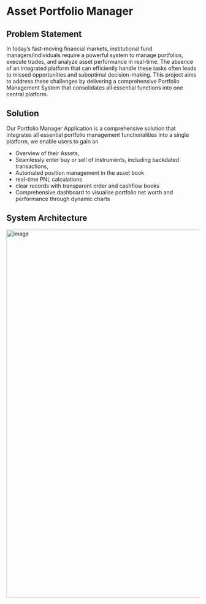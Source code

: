 # Asset Portfolio Manager

## Problem Statement
In today’s fast-moving financial markets, institutional fund managers/individuals require a powerful system to manage portfolios, execute trades, and analyze asset performance in real-time. The absence of an integrated platform that can efficiently handle these tasks often leads to missed opportunities and suboptimal decision-making. This project aims to address these challenges by delivering a comprehensive Portfolio Management System that consolidates all essential functions into one central platform.

## Solution
Our Portfolio Manager Application is a comprehensive solution that  integrates all essential portfolio management functionalities into a single platform, we enable users to gain an
- Overview of their Assets, 
- Seamlessly enter buy or sell of instruments, including backdated transactions,
- Automated position management in the asset book
- real-time PNL calculations
- clear records with transparent order and cashflow books
- Comprehensive dashboard to visualise portfolio net worth and performance through dynamic charts

## System Architecture
<img width="960" alt="image" src="https://github.com/user-attachments/assets/dcbc50fa-742e-4b53-93fd-856de1b37069">
